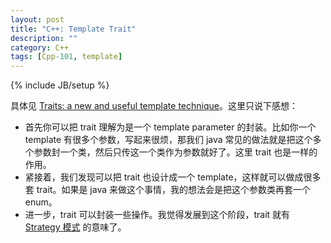```yaml
---
layout: post
title: "C++: Template Trait"
description: ""
category: C++
tags: [Cpp-101, template]
---
```

{% include JB/setup %}

具体见 [Traits: a new and useful template technique](http://www.cantrip.org/traits.html)。这里只说下感想：

- 首先你可以把 trait 理解为是一个 template parameter 的封装。比如你一个 template 有很多个参数，写起来很烦，那我们 java 常见的做法就是把这个多个参数封一个类，然后只传这一个类作为参数就好了。这里 trait 也是一样的作用。
- 紧接着，我们发现可以把 trait 也设计成一个 template，这样就可以做成很多套 trait。如果是 java 来做这个事情，我的想法会是把这个参数类再套一个 enum。
- 进一步，trait 可以封装一些操作。我觉得发展到这个阶段，trait 就有 [Strategy 模式](/java/2014/06/24/digest-of-agile-software-development-ppp#dp_strategy) 的意味了。
